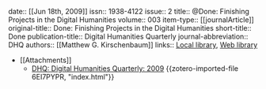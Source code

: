 date:: [[Jun 18th, 2009]]
issn:: 1938-4122
issue:: 2
title:: @Done: Finishing Projects in the Digital Humanities
volume:: 003
item-type:: [[journalArticle]]
original-title:: Done: Finishing Projects in the Digital Humanities
short-title:: Done
publication-title:: Digital Humanities Quarterly
journal-abbreviation:: DHQ
authors:: [[Matthew G. Kirschenbaum]]
links:: [Local library](zotero://select/groups/2386895/items/MAH4Z582), [Web library](https://www.zotero.org/groups/2386895/items/MAH4Z582)

- [[Attachments]]
	- [DHQ: Digital Humanities Quarterly: 2009](http://www.digitalhumanities.org/dhq/vol/3/2/index.html) {{zotero-imported-file 6EI7PYPR, "index.html"}}
